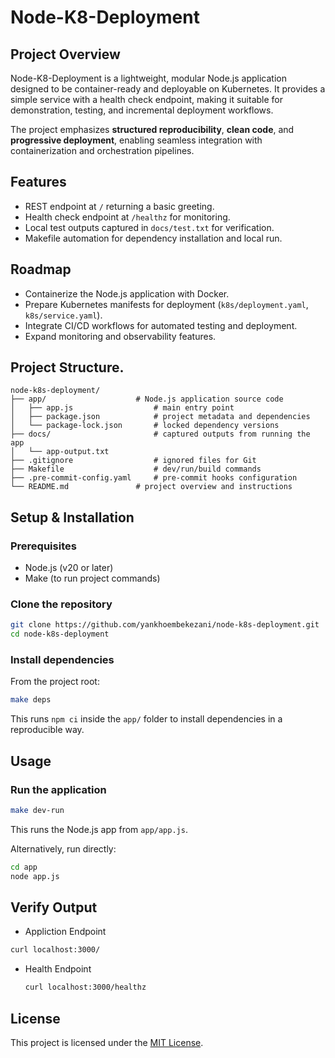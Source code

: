 # Node-K8-Deployment

## Project Overview

Node-K8-Deployment is a lightweight, modular Node.js application designed to be container-ready and deployable on Kubernetes. It provides a simple service with a health check endpoint, making it suitable for demonstration, testing, and incremental deployment workflows.

The project emphasizes **structured reproducibility**, **clean code**, and **progressive deployment**, enabling seamless integration with containerization and orchestration pipelines.

## Features

- REST endpoint at `/` returning a basic greeting.
- Health check endpoint at `/healthz` for monitoring.
- Local test outputs captured in `docs/test.txt` for verification.
- Makefile automation for dependency installation and local run.

## Roadmap

- Containerize the Node.js application with Docker.
- Prepare Kubernetes manifests for deployment (`k8s/deployment.yaml`, `k8s/service.yaml`).
- Integrate CI/CD workflows for automated testing and deployment.
- Expand monitoring and observability features.

## Project Structure.

```text
node-k8s-deployment/
├── app/                   	# Node.js application source code
│   ├── app.js              	# main entry point
│   ├── package.json        	# project metadata and dependencies
│   └── package-lock.json   	# locked dependency versions
├── docs/                       # captured outputs from running the app
│   └── app-output.txt
├── .gitignore              	# ignored files for Git
├── Makefile                	# dev/run/build commands
├── .pre-commit-config.yaml 	# pre-commit hooks configuration
└── README.md              	# project overview and instructions
```

## Setup & Installation

### Prerequisites

- Node.js (v20 or later)
- Make (to run project commands)

### Clone the repository

```bash
git clone https://github.com/yankhoembekezani/node-k8s-deployment.git
cd node-k8s-deployment
```

### Install dependencies

From the project root:

```bash
make deps
```

This runs `npm ci` inside the `app/` folder to install dependencies in a reproducible way.

## Usage

### Run the application

```bash
make dev-run
```

This runs the Node.js app from `app/app.js`.

Alternatively, run directly:

```bash
cd app
node app.js
```

## Verify Output

- Appliction Endpoint

```bash
curl localhost:3000/
```

- Health Endpoint
  ```bash
  curl localhost:3000/healthz
  ```

## License

This project is licensed under the [MIT License](LICENSE).

